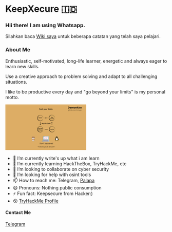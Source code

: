 # KeepXecure :indonesia:
### Hii there! I am using Whatsapp.
Silahkan baca [Wiki saya](https://github.com/inmyop/inmyop/wiki) untuk beberapa catatan yang telah saya pelajari. 

### About Me
Enthusiastic, self-motivated, long-life learner, energetic and always eager to learn new skills.

Use a creative approach to problem solving and adapt to all challenging situations.

I like to be productive every day and "go beyond your limits" is my personal motto.

<img src="Demonk!te-part2.png" width="50%">

- 🔭 I’m currently write's up what i am learn
- 🌱 I’m currently learning HackTheBox, TryHackMe, etc
- 👯 I’m looking to collaborate on cyber security
- 🤔 I’m looking for help with osint tools
- 📫 How to reach me: Telegram, [Palapa](https://landing.xecure.world/)
- 😄 Pronouns: Nothing public consumption
- ⚡ Fun fact: Keepsecure from Hacker:)
- :kissing: [TryHackMe Profile](https://tryhackme.com/p/Druzxh)

#### Contact Me
[Telegram](https://t.me/inmyopini)
